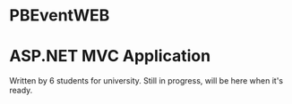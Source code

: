 # PBEventWEB
# ASP.NET MVC Application
Written by 6 students for university.
Still in progress, will be here when it's ready.
